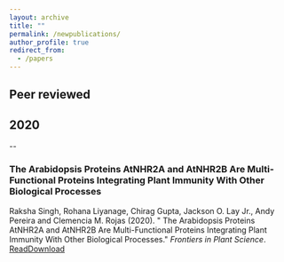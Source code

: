 ```yaml
---
layout: archive
title: ""
permalink: /newpublications/
author_profile: true
redirect_from:
  - /papers
---
```



## Peer reviewed
## 2020
--
### The Arabidopsis Proteins AtNHR2A and AtNHR2B Are Multi-Functional Proteins Integrating Plant Immunity With Other Biological Processes
Raksha Singh, Rohana Liyanage, Chirag Gupta, Jackson O. Lay Jr., Andy Pereira and Clemencia M. Rojas (2020). &quot; The Arabidopsis Proteins AtNHR2A and AtNHR2B Are Multi-Functional Proteins Integrating Plant Immunity With Other Biological Processes.&quot; <i>Frontiers in Plant Science</i>.
[Read](https://www.frontiersin.org/articles/10.3389/fpls.2020.00232/full)[Download](https://www.readcube.com/articles/10.3389/fpls.2020.00232)


